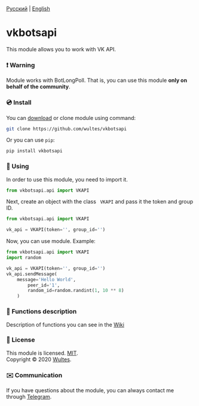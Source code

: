 [Русский](https://github.com/wultes/vkbotsapi/blob/master/README.md) | [English](https://github.com/wultes/vkbotsapi/blob/master/README_ENG.md)

# vkbotsapi

This module allows you to work with VK API.

### ❗️ Warning 

Module works with BotLongPoll. That is, you can use this module **only on behalf of the community**. 

### 💿 Install 

You can [download](https://github.com/wultes/vkbotsapi/archive/master.zip) or clone module using command:

```bash
git clone https://github.com/wultes/vkbotsapi
```

Or you can use ```pip```:

```bash
pip install vkbotsapi
```



### 🚀 Using

In order to use this module, you need to import it.

```python
from vkbotsapi.api import VKAPI
```

Next, create an object with the class `` VKAPI`` and pass it the token and group ID.

```python
from vkbotsapi.api import VKAPI

vk_api = VKAPI(token='', group_id='')
```

Now, you can use module. Example:

```python
from vkbotsapi.api import VKAPI
import random

vk_api = VKAPI(token='', group_id='')
vk_api.sendMessage(
	message='Hello World',
    	peer_id='1',
    	random_id=random.randint(1, 10 ** 8)
	)
```



### 🔌 Functions description


Description of functions you can see in the [Wiki](https://github.com/wultes/vkbotsapi/wiki)



### 📃 License

This module is licensed. [MIT](https://choosealicense.com/licenses/mit/).  
Copyright © 2020 [Wultes](https://github.com/wultes/).



### ✉️ Communication

If you have questions about the module, you can always contact me through [Telegram](https://t.me/wultes).



